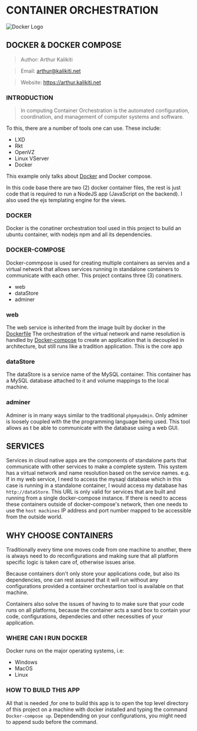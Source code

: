 # CONTAINER ORCHESTRATION

![Docker Logo](https://1000logos.net/wp-content/uploads/2017/07/Docker-Logo.png)

## DOCKER & DOCKER COMPOSE

> Author: Arthur Kalikiti

> Email: arthur@kalikiti.net

> Website: https://arthur.kalikiti.net


### INTRODUCTION

>In computing Container Orchestration is the automated configuration, coordination, and management of computer systems and software.

To this, there are a number of tools one can use. These include:

- LXD
- Rkt
- OpenVZ
- Linux VServer
- Docker

This example only talks about [Docker](https://docker.com) and Docker compose.

In this code base there are two (2) docker container files, the rest is just code that is required to run a NodeJS app (JavaScript on the backend). I also used the ejs templating engine for the views.

### DOCKER

Docker is the conatiner orchestration tool used in this project to build an ubuntu container, with nodejs npm and all its dependencies.

### DOCKER-COMPOSE

Docker-commpose is used for creating multiple containers as servies and a virtual network that allows services running in standalone containers to communicate with each other.
This project contains three (3) conatiners.

- web
- dataStore
- adminer

### web

The web service is inherited from the image built by docker in the [Dockerfile](https://github.com/arthurkay/container-presentation/blob/copy/Dockerfile)
The orchestration of the virtual network and name resolution is handled by [Docker-compose](https://github.com/arthurkay/container-presentation/blob/copy/docker-compose.yaml) to create an application that is decoupled in architecture, but still runs like a tradition application.
This is the core app

### dataStore

The dataStore is a service name of the MySQL container. This container has a MySQL database attached to it and volume mappings to the local machine.

### adminer

Adminer is in many ways similar to the traditional `phpmyadmin`. Only adminer is loosely coupled with the the programming language being used.
This tool allows as t be able to communicate with the database using a web GUI.

## SERVICES

Services in cloud native apps are the components of standalone parts that communicate with other services to make a complete system.
This system has a virtual network and name resolution based on the service names.
e.g. If in my web service, I need to access the mysaql database which in this case is running in a standalone container, I would access my database has `http://dataStore`. This URL is only valid for services that are built and running from a single docker-compose instance.
If there is need to access these containers outside of docker-compose's network, then one needs to use the `host machines` IP address and port number mapped to be accessible from the outside world.

## WHY CHOOSE CONTAINERS

Traditionally every time one moves code from one machine to another, there is always need to do reconfigurations and making sure that all platform specific logic is taken care of, otherwise issues arise.

Because containers don't only store your applications code, but also its dependencies, one can rest assured that it will run without any configurations provided a container orchestartion tool is available on that machine.

Containers also solve the issues of having to to make sure that your code runs on all platforms, because the container acts a sand box to contain your code, configurations, dependecies and other necessities of your
application.


### WHERE CAN I RUN DOCKER

Docker runs on the major operating systems, i.e:

- Windows
- MacOS
- Linux

### HOW TO BUILD THIS APP

All that is needed ,for one to build this app is to open the top level directory of this project on a machine with docker installed and typing the command `Docker-compose up`.
Dependending on your configurations, you might need to append sudo before the command.
